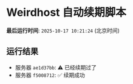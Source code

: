 # Weirdhost 自动续期脚本

**最后运行时间**: `2025-10-17 10:21:24` (北京时间)

## 运行结果

- 服务器 `ae1d37bb`: ⚠️ 已经续期过了
- 服务器 `f5008712`: ✅ 续期成功
